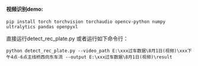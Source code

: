 #### **视频识别demo:**


```
pip install torch torchvision torchaudio opencv-python numpy ultralytics pandas openpyxl 
```

直接运行detect_rec_plate.py 或者运行如下命令行：

```
python detect_rec_plate.py --video_path E:\xxx过车数据\8月1日(视频)\xxx下午4点-6点主线桥西向东车流 --output E:\xxx过车数据\8月1日(视频)\result
```